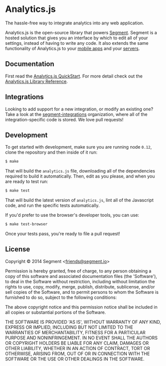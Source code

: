 
# Analytics.js

The hassle-free way to integrate analytics into any web application. 

Analytics.js is the open-source library that powers [Segment](https://segment.io). Segment is a hosted solution that gives you an interface by which to edit all of your settings, instead of having to write any code. It also extends the same functionality of Analytics.js to your [mobile apps](https://segment.io/libraries) and your [servers](https://segment.io/libraries).

## Documentation

First read the [Analytics.js QuickStart](https://segment.io/docs/tutorials/quickstart-analytics.js). For more detail check out the [Analytics.js Library Reference](https://segment.io/docs/libraries/analytics.js).

## Integrations

Looking to add support for a new integration, or modify an existing one? Take a look at the [segment-integrations](https://github.com/segment-integrations) organization, where all of the integration-specific code is stored. We love pull requests!

## Development

To get started with development, make sure you are running node `0.12`, clone the repository and then inside of it run:

```bash
$ make
```

That will build the `analytics.js` file, downloading all of the dependencies required to build it automatically. Then, edit as you please, and when you are ready to test run:

```bash
$ make test
```

That will build the latest version of `analytics.js`, lint all of the Javascript code, and run the specific tests automatically.

If you'd prefer to use the browser's developer tools, you can use:

```bash
$ make test-browser
```

Once your tests pass, you're ready to file a pull request!

## License

Copyright &copy; 2014 Segment &lt;friends@segment.io&gt;

Permission is hereby granted, free of charge, to any person obtaining a copy of this software and associated documentation files (the 'Software'), to deal in the Software without restriction, including without limitation the rights to use, copy, modify, merge, publish, distribute, sublicense, and/or sell copies of the Software, and to permit persons to whom the Software is furnished to do so, subject to the following conditions:

The above copyright notice and this permission notice shall be included in all copies or substantial portions of the Software.

THE SOFTWARE IS PROVIDED 'AS IS', WITHOUT WARRANTY OF ANY KIND, EXPRESS OR IMPLIED, INCLUDING BUT NOT LIMITED TO THE WARRANTIES OF MERCHANTABILITY, FITNESS FOR A PARTICULAR PURPOSE AND NONINFRINGEMENT. IN NO EVENT SHALL THE AUTHORS OR COPYRIGHT HOLDERS BE LIABLE FOR ANY CLAIM, DAMAGES OR OTHER LIABILITY, WHETHER IN AN ACTION OF CONTRACT, TORT OR OTHERWISE, ARISING FROM, OUT OF OR IN CONNECTION WITH THE SOFTWARE OR THE USE OR OTHER DEALINGS IN THE SOFTWARE.


[ci-link]: https://travis-ci.org/segmentio/analytics.js
[ci-badge]: https://travis-ci.org/segmentio/analytics.js.png?branch=master

